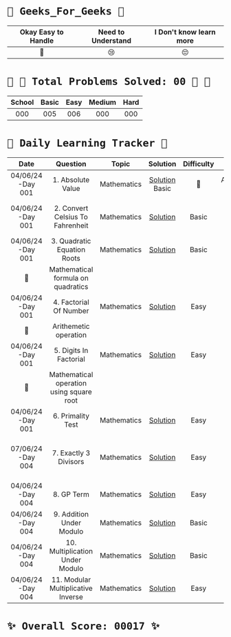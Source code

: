# `🌟 Geeks_For_Geeks 🌟`



|                   Okay Easy to Handle                   |                          Need to Understand                          | I Don't know learn more |
| :------------------------------------------------------: | :-------------------------------------------------------------------: | :---------------------: |
|                            💚                            |                                  😢                                  |           😔           |




# `💝 🏃 Total Problems Solved: 00 🏃 💝`


| School | Basic | Easy | Medium | Hard |
| :--:   | :----: | :--: | :--: | :--: |
|   000  |  005  | 006  | 000  | 000  |



# `💪 Daily Learning Tracker 👏`


|        Date        |                                                                                               Question                                                                                               |    Topic    |                                             Solution                                             | Difficulty | Reaction |                                    Description                                    |
| :-----------------: | :---------------------------------------------------------------------------------------------------------------------------------------------------------------------------------------------------: | :------------: | :-----------------------------------------------------------------------------------------------: | :--------: | :------: | :--------------------------------------------------------------------------------: |
|  04/06/24 -Day 001  |  1. Absolute Value  |  Mathematics  |  [Solution](https://github.com/sireesha-siri/Geeks_For_Geeks/blob/5854180680dcdf8a4513dbc926f132c66f0d9dfb/1.%20Mathematics/1.Absolute_Value.py)  Basic  |  💚  |  Arithemetic operation  |
|  04/06/24 -Day 001  |  2. Convert Celsius To Fahrenheit  |  Mathematics  |  [Solution](https://github.com/sireesha-siri/Geeks_For_Geeks/blob/main/1.%20Mathematics/2.Convert_Celsius_To_Fahrenheit.py)  |   Basic  |  💚  |  Mathematical formula on temperature conversion |
|  04/06/24 -Day 001  |  3. Quadratic Equation Roots  |  Mathematics  |  [Solution](https://github.com/sireesha-siri/Geeks_For_Geeks/blob/main/1.%20Mathematics/3.Quadratic_Equation_Roots.py)  |   Basic  |  
💚  |  Mathematical formula on quadratics |
|  04/06/24 -Day 001  |  4. Factorial Of Number  |  Mathematics  |  [Solution](https://github.com/sireesha-siri/Geeks_For_Geeks/blob/main/1.%20Mathematics/4.Factorial_Of_Number.py)  |  Easy  |  
💚  |  Arithemetic operation  |
|  04/06/24 -Day 001  |  5. Digits In Factorial  |  Mathematics  |  [Solution](https://github.com/sireesha-siri/Geeks_For_Geeks/blob/main/1.%20Mathematics/5.Digits_In_Factorial.py)  |  Easy  |  
💚  |  Mathematical operation using square root |
|  04/06/24 -Day 001  |  6. Primality Test  |  Mathematics  |  [Solution](https://github.com/sireesha-siri/Geeks_For_Geeks/blob/main/1.%20Mathematics/6.Primality_Test.py)  |  Easy  |  💚  |  Arithemetic operation  |
|  07/06/24 -Day 004  |  7. Exactly 3 Divisors  |  Mathematics  |  [Solution](https://github.com/sireesha-siri/Geeks_For_Geeks/blob/d3c9535ab971251639721b1538f240963f175ab4/1.%20Mathematics/7.Exactly_3_Divisors.py)  |  Easy  |  😢  |  Prime numbers who has the perfect sqaures  |
|  04/06/24 -Day 004  |  8. GP Term  |  Mathematics  |  [Solution](https://github.com/sireesha-siri/Geeks_For_Geeks/blob/main/1.%20Mathematics/8.GP_Term.py)  |  Easy  |  💚  |  Mathematical Formula  |
|  04/06/24 -Day 004  |  9. Addition Under Modulo  |  Mathematics  |  [Solution](https://github.com/sireesha-siri/Geeks_For_Geeks/blob/main/1.%20Mathematics/9.Addition_Under_Modulo.py)  |  Basic |  💚  |  Arithemetic operation  |
|  04/06/24 -Day 004  |  10. Multiplication Under Modulo  |  Mathematics  |  [Solution](https://github.com/sireesha-siri/Geeks_For_Geeks/blob/main/1.%20Mathematics/10.Multiplication%20Under%20Modulo.py)  |  Basic  | 💚  |  Arithemetic operation  |
|  04/06/24 -Day 004  |  11. Modular Multiplicative Inverse  |  Mathematics  |  [Solution](https://github.com/sireesha-siri/Geeks_For_Geeks/blob/main/1.%20Mathematics/11.Modular_Multiplicative_Inverse.py)  |  Easy  |  💚  |  Arithemetic operation  |




# `✨ Overall Score: 00017 ✨`